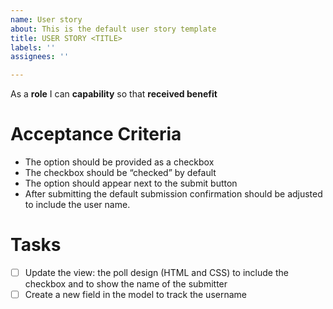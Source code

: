```yaml
---
name: User story
about: This is the default user story template
title: USER STORY <TITLE>
labels: ''
assignees: ''

---
```


As a **role** I can **capability** so that **received benefit**

# Acceptance Criteria

* The option should be provided as a checkbox
* The checkbox should be “checked” by default
* The option should appear next to the submit button
* After submitting the default submission confirmation should be adjusted to include the user name.

# Tasks

- [ ] Update the view: the poll design (HTML and CSS) to include the checkbox and to show the name of the submitter
- [ ] Create a new field in the model to track the username
